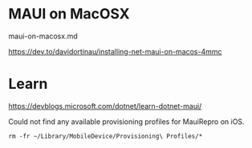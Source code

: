 # MAUI on MacOSX

maui-on-macosx.md

https://dev.to/davidortinau/installing-net-maui-on-macos-4mmc


# Learn

https://devblogs.microsoft.com/dotnet/learn-dotnet-maui/



Could not find any available provisioning profiles for MauiRepro on iOS. 

```
rm -fr ~/Library/MobileDevice/Provisioning\ Profiles/*
```

